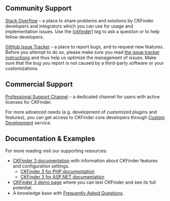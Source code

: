 ## Community Support

[Stack Overflow](https://stackoverflow.com/tags/ckfinder) – a place to share problems and solutions by
CKFinder developers and integrators which you can use for usage and implementation issues. Use the
[\[ckfinder\]](https://stackoverflow.com/tags/ckfinder) tag to ask a question or to help fellow developers.

[GitHub Issue Tracker](https://github.com/ckfinder/ckfinder/issues) – a place to report bugs, and to request
new features. Before you attempt to do so, please make sure you read
[the issue tracker instructions](http://docs.cksource.com/ckfinder3/#!/guide/dev_feedback) and thus
help us optimize the management of issues. Make sure that the bug you report is not caused by a third-party
software or your customizations.


## Commercial Support

[Professional Support Channel](https://cksource.com/contact) – a dedicated channel for users with active licenses
for CKFinder.

For more advanced needs (e.g. development of customized plugins and features), you can get access to CKFinder
core developers through [Custom Development](https://cksource.com/ckfinder/services) service.


## Documentation & Examples

For more reading visit our supporting resources:

 - [CKFinder 3 documentation](http://docs.cksource.com/ckfinder3/) with information about CKFinder features and configuration settings.
   - [CKFinder 3 for PHP documentation](http://docs.cksource.com/ckfinder3-php/)
   - [CKFinder 3 for ASP.NET documentation](http://docs.cksource.com/ckfinder3-net/)
 - [CKFinder 3 demo page](https://cksource.com/ckfinder/demo) where you can test CKFinder and see its full potential.
 - A knowledge base with [Frequently Asked Questions](https://support.ckeditor.com/hc/en-us/sections/115000828809-CKFinder-FAQ).

